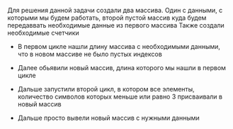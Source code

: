 Для решения данной задачи создали два массива. Один с данными, с которыми мы будем работать, второй пустой массив
куда будем передаввать необходимые данные из первого массива
Также создали необходимые счетчики

* В первом цикле нашли длину массива с необходимыми данными, что в новом массиве не было пустых индексов

* Далее обьявили новый массив, длина которого мы нашли в первом цикле

* Дальше запустили второй цикл, в котором все элементы, количество символов которых меньше или равно 3 присваивали в новый массив

* Дальше просто вывели новый массив с нужными данными